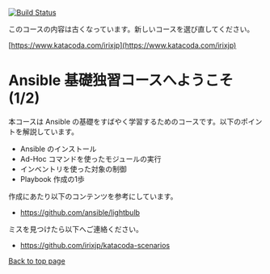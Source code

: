 [![Build Status](https://travis-ci.org/irixjp/katacoda-scenarios.svg?branch=master)](https://travis-ci.org/irixjp/katacoda-scenarios)

このコースの内容は古くなっています。新しいコースを選び直してください。

[https://www.katacoda.com/irixjp](https://www.katacoda.com/irixjp)



# Ansible 基礎独習コースへようこそ (1/2)

本コースは Ansible の基礎をすばやく学習するためのコースです。以下のポイントを解説しています。

- Ansible のインストール
- Ad-Hoc コマンドを使ったモジュールの実行
- インベントリを使った対象の制御
- Playbook 作成の1歩

作成にあたり以下のコンテンツを参考にしています。
- https://github.com/ansible/lightbulb

ミスを見つけたら以下へご連絡ください。
- https://github.com/irixjp/katacoda-scenarios


[Back to top page](https://www.katacoda.com/irixjp)
